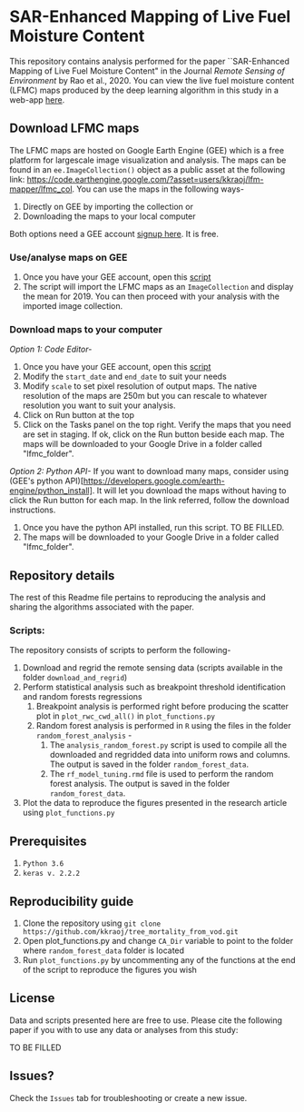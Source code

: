 # SAR-Enhanced Mapping of Live Fuel Moisture Content

This repository contains analysis performed for the paper ``SAR-Enhanced Mapping of Live Fuel Moisture Content" in the Journal _Remote Sensing of Environment_ by Rao et al., 2020. 
You can view the live fuel moisture content (LFMC) maps produced by the deep learning algorithm in this study in a web-app [here](https://kkraoj.users.earthengine.app/view/live-fuel-moisture).

## Download LFMC maps

The LFMC maps are hosted on Google Earth Engine (GEE) which is a free platform for largescale image visualization and analysis. The maps can be found in an `ee.ImageCollection()` object as a public asset at the following link: https://code.earthengine.google.com/?asset=users/kkraoj/lfm-mapper/lfmc_col. You can use the maps in the following ways-

1. Directly on GEE by importing the collection or 
2. Downloading the maps to your local computer

Both options need a GEE account [signup here](https://earthengine.google.com/). It is free. 

### Use/analyse maps on GEE

1. Once you have your GEE account, open this [script](https://code.earthengine.google.com/6baadb6dc17198d7420eb9df5a4ea4b5)
2. The script will import the LFMC maps as an `ImageCollection` and display the mean for 2019. You can then proceed with your analysis with the imported image collection.

### Download maps to your computer

*Option 1: Code Editor-*
1. Once you have your GEE account, open this [script](https://code.earthengine.google.com/8d145a1cfc6e368fee9d11434867e2cc?noload=true)
1. Modify the `start_date` and `end_date` to suit your needs
1. Modify `scale` to set pixel resolution of output maps. The native resolution of the maps are 250m but you can rescale to whatever resolution you want to suit your analysis. 
1. Click on Run button at the top
1. Click on the Tasks panel on the top right. Verify the maps that you need are set in staging. If ok, click on the Run button beside each map. The maps will be downloaded to your Google Drive in a folder called "lfmc_folder". 

*Option 2: Python API-*
If you want to download many maps, consider using (GEE's python API)[https://developers.google.com/earth-engine/python_install]. It will let you download the maps without having to click the Run button for each map. In the link referred, follow the download instructions.  
1. Once you have the python API installed, run this script. TO BE FILLED. 
1. The maps will be downloaded to your Google Drive in a folder called "lfmc_folder". 

## Repository details

The rest of this Readme file pertains to reproducing the analysis and sharing the algorithms associated with the paper. 

### Scripts:
The repository consists of scripts to perform the following-

1. Download and regrid the remote sensing data (scripts available in the folder `download_and_regrid`)
1. Perform statistical analysis such as breakpoint threshold identification and random forests regressions
   1. Breakpoint analysis is performed right before producing the scatter plot in `plot_rwc_cwd_all()` in `plot_functions.py`
   1. Random forest analysis is performed in `R` using the files in the folder `random_forest_analysis` - 
      1. The `analysis_random_forest.py` script is used to compile all the downloaded and regridded data into uniform rows and columns. The output is saved in the folder `random_forest_data`.
      1. The `rf_model_tuning.rmd` file is used to perform the random forest analysis. The output is saved in the folder `random_forest_data`.
1. Plot the data to reproduce the figures presented in the research article using `plot_functions.py`

## Prerequisites

1. `Python 3.6`
1. `keras v. 2.2.2 `

## Reproducibility guide

1. Clone the repository using `git clone https://github.com/kkraoj/tree_mortality_from_vod.git`
1. Open plot_functions.py and change `CA_Dir` variable to point to the folder where `random_forest_data` folder is located
1. Run `plot_functions.py` by uncommenting any of the functions at the end of the script to reproduce the figures you wish

## License
Data and scripts presented here are free to use. Please cite the following paper if you with to use any data or analyses from this study:

TO BE FILLED

## Issues?

Check the `Issues` tab for troubleshooting or create a new issue.
